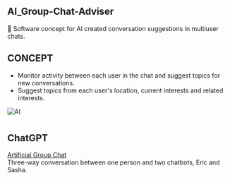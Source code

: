 ## AI_Group-Chat-Adviser

🤖 Software concept for AI created conversation suggestions in multiuser chats.

## CONCEPT

- Monitor activity between each user in the chat and suggest topics for new conversations.
- Suggest topics from each user's location, current interests and related interests.

![AI](https://github.com/sourceduty/AI_Group-Chat-Adviser/assets/123030236/3c7406cf-591a-4bc8-8e87-80a48ffd0693)

#
## ChatGPT

[Artificial Group Chat](https://chat.openai.com/g/g-r7eMW75w4-artificial-group-chat)
<br>
Three-way conversation between one person and two chatbots, Eric and Sasha.
